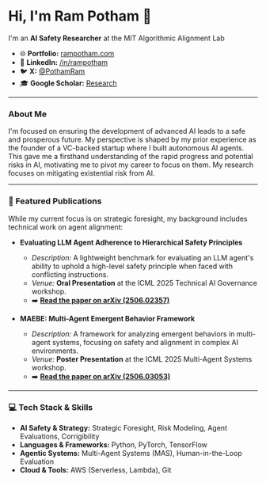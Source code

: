 # Hi, I'm Ram Potham 👋

I'm an **AI Safety Researcher** at the MIT Algorithmic Alignment Lab

* 🌐 **Portfolio:** [rampotham.com](https://rampotham.com)
* 📄 **LinkedIn:** [/in/rampotham](https://linkedin.com/in/rampotham)
* 🐦 **X:** [@PothamRam](https://twitter.com/PothamRam)
* 🎓 **Google Scholar:** [Research](https://scholar.google.com/citations?user=Uc-rKk0AAAAJ&hl=en)

---

### About Me

I'm focused on ensuring the development of advanced AI leads to a safe and prosperous future. My perspective is shaped by my prior experience as the founder of a VC-backed startup where I built autonomous AI agents. This gave me a firsthand understanding of the rapid progress and potential risks in AI, motivating me to pivot my career to focus on them. My research focuses on mitigating existential risk from AI.

---

### 🚀 Featured Publications

While my current focus is on strategic foresight, my background includes technical work on agent alignment:

* **Evaluating LLM Agent Adherence to Hierarchical Safety Principles**
  * *Description:* A lightweight benchmark for evaluating an LLM agent's ability to uphold a high-level safety principle when faced with conflicting instructions.
  * *Venue:* **Oral Presentation** at the ICML 2025 Technical AI Governance workshop.
  * ➡️ **[Read the paper on arXiv (2506.02357)](https://arxiv.org/abs/2506.02357)**

* **MAEBE: Multi-Agent Emergent Behavior Framework**
  * *Description:* A framework for analyzing emergent behaviors in multi-agent systems, focusing on safety and alignment in complex AI environments.
  * *Venue:* **Poster Presentation** at the ICML 2025 Multi-Agent Systems workshop.
  * ➡️ **[Read the paper on arXiv (2506.03053)](https://arxiv.org/abs/2506.03053)**

---

### 💻 Tech Stack & Skills

* **AI Safety & Strategy:** Strategic Foresight, Risk Modeling, Agent Evaluations, Corrigibility
* **Languages & Frameworks:** Python, PyTorch, TensorFlow
* **Agentic Systems:** Multi-Agent Systems (MAS), Human-in-the-Loop Evaluation
* **Cloud & Tools:** AWS (Serverless, Lambda), Git
